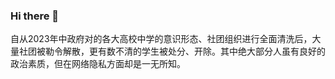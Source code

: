 ### Hi there 👋

<!--
**ChaseDawn2023/ChaseDawn2023** is a ✨ _special_ ✨ repository because its `README.md` (this file) appears on your GitHub profile.

Here are some ideas to get you started:

- 🔭 I’m currently working on ...
- 🌱 I’m currently learning ...
- 👯 I’m looking to collaborate on ...
- 🤔 I’m looking for help with ...
- 💬 Ask me about ...
- 📫 How to reach me: ...
- 😄 Pronouns: ...
- ⚡ Fun fact: ...
-->自从2023年中政府对的各大高校中学的意识形态、社团组织进行全面清洗后，大量社团被勒令解散，更有数不清的学生被处分、开除。其中绝大部分人虽有良好的政治素质，但在网络隐私方面却是一无所知。 
